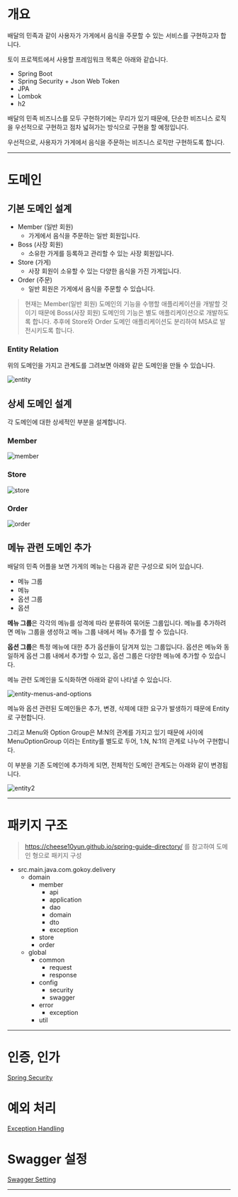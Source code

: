 # 개요

배달의 민족과 같이 사용자가 가게에서 음식을 주문할 수 있는 서비스를 구현하고자 합니다.

토이 프로젝트에서 사용할 프레임워크 목록은 아래와 같습니다.

- Spring Boot
- Spring Security + Json Web Token
- JPA
- Lombok
- h2

배달의 민족 비즈니스를 모두 구현하기에는 무리가 있기 때문에, 단순한 비즈니스 로직을 우선적으로 구현하고 점차 넓혀가는 방식으로 구현을 할 예정입니다.

우선적으로, 사용자가 가게에서 음식을 주문하는 비즈니스 로직만 구현하도록 합니다.

---

# 도메인

## 기본 도메인 설계

- Member (일반 회원)
    - 가게에서 음식을 주문하는 일반 회원입니다.
- Boss (사장 회원)
    - 소유한 가게를 등록하고 관리할 수 있는 사장 회원입니다.
- Store (가게)
    - 사장 회원이 소유할 수 있는 다양한 음식을 가진 가게입니다.
- Order (주문)
    - 일반 회원은 가게에서 음식을 주문할 수 있습니다.

> 현재는 Member(일반 회원) 도메인의 기능을 수행할 애플리케이션을 개발할 것이기 때문에 Boss(사장 회원) 도메인의 기능은 별도 애플리케이션으로 개발하도록 합니다. 
> 추후에 Store와 Order 도메인 애플리케이션도 분리하여 MSA로 발전시키도록 합니다.

### Entity Relation

위의 도메인을 가지고 관계도를 그려보면 아래와 같은 도메인을 만들 수 있습니다.

![entity](./images/entity.jpg)

## 상세 도메인 설계

각 도메인에 대한 상세적인 부분을 설계합니다.

### Member

![member](./images/member.jpg)

### Store

![store](./images/store.jpg)

### Order

![order](./images/order.jpg)


## 메뉴 관련 도메인 추가
배달의 민족 어플을 보면 가게의 메뉴는 다음과 같은 구성으로 되어 있습니다.
- 메뉴 그룹
- 메뉴
- 옵션 그룹
- 옵션

**메뉴 그룹**은 각각의 메뉴를 성격에 따라 분류하여 묶어둔 그룹입니다. 메뉴를 추가하려면 메뉴 그룹을 생성하고 메뉴 그룹 내에서 메뉴 추가를 
할 수 있습니다.

**옵션 그룹**은 특정 메뉴에 대한 추가 옵션들이 담겨져 있는 그룹입니다. 옵션은 메뉴와 동일하게 옵션 그룹 내에서 추가할 수 있고, 옵션 그룹은 
다양한 메뉴에 추가할 수 있습니다.

메뉴 관련 도메인을 도식화하면 아래와 같이 나타낼 수 있습니다.

![entity-menus-and-options](./images/entity-menus-and-options.jpg)

메뉴와 옵션 관련된 도메인들은 추가, 변경, 삭제에 대한 요구가 발생하기 때문에 Entity로 구현합니다.

그리고 Menu와 Option Group은 M:N의 관계를 가지고 있기 때문에 사이에 MenuOptionGroup 이라는 Entity를 별도로 두어,
1:N, N:1의 관계로 나누어 구현합니다.

이 부분을 기존 도메인에 추가하게 되면, 전체적인 도메인 관계도는 아래와 같이 변경됩니다.

![entity2](./images/entity2.jpg)

---

# 패키지 구조

> https://cheese10yun.github.io/spring-guide-directory/ 를 참고하여 도메인 형으로 패키지 구성

- src.main.java.com.gokoy.delivery
    - domain
        - member
            - api
            - application
            - dao
            - domain
            - dto
            - exception
        - store
        - order
    - global
        - common
            - request
            - response
        - config
            - security
            - swagger
        - error
            - exception
        - util
---

# 인증, 인가

[Spring Security](./src/main/java/com/gokoy/delivery/global/config/security/README.md)

# 예외 처리

[Exception Handling](./src/main/java/com/gokoy/delivery/global/error/README.md)

# Swagger 설정

[Swagger Setting](./src/main/java/com/gokoy/delivery/global/config/swagger/README.md)

---

